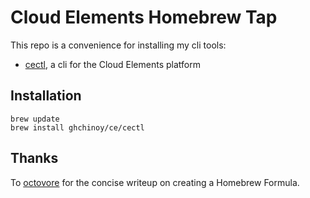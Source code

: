 # Cloud Elements Homebrew Tap

This repo is a convenience for installing my cli tools:

* [cectl](https://github.com/ghchinoy/cectl), a cli for the Cloud Elements platform

## Installation

```
brew update
brew install ghchinoy/ce/cectl
```

## Thanks

To [octovore](http://octavore.com/posts/2016/02/15/distributing-go-apps-os-x) for the concise writeup on creating a Homebrew Formula.
